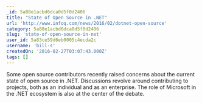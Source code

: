 ```yaml
---
_id: 5a88e1acbd6dca0d5f0d2406
title: "State of Open Source in .NET"
url: 'http://www.infoq.com/news/2016/02/dotnet-open-source'
category: 5a88e1acbd6dca0d5f0d2406
slug: 'state-of-open-source-in-net'
user_id: 5a83ce59d6eb0005c4ecda2c
username: 'bill-s'
createdOn: '2016-02-27T03:07:43.000Z'
tags: []
---
```


Some open source contributors recently raised concerns about the current state of open source in .NET. Discussions revolve around contributing to projects, both as an individual and as an enterprise. The role of Microsoft in the .NET ecosystem is also at the center of the debate.
